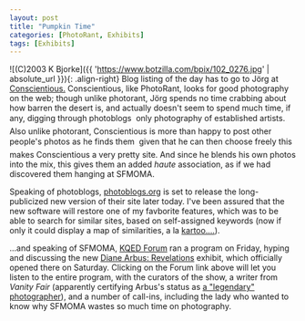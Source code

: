 ```yaml
---
layout: post
title: "Pumpkin Time"
categories: [PhotoRant, Exhibits]
tags: [Exhibits]
---
```



![(C)2003 K Bjorke]({{ 'https://www.botzilla.com/bpix/102_0276.jpg' | absolute_url }}){: .align-right}
Blog listing of the day has to go to J&ouml;rg at <a href="http://www.jmcolberg.com/weblog/">Conscientious.</a> Conscientious, like PhotoRant, looks for good photography on the web; though unlike photorant, J&ouml;rg spends no time crabbing about how barren the desert is, and actually doesn't seem to spend much time, if any, digging through photoblogs &#151; only photography of established artists. Also unlike photorant, Conscientious is more than happy to post other people's photos as he finds them &#151; given that he can then choose freely this makes Conscientious a very pretty site. And since he blends his own photos into the mix, this gives them an added <i>haute</i> association, as if we had discovered them hanging at SFMOMA.

Speaking of photoblogs, <a href="http://photoblogs.org/profile/?domain=botzilla.com">photoblogs.org</a> is set to release the long-publicized new version of their site later today. I've been assured that the new software will restore one of my favborite features, which was to be able to search for similar sites, based on self-assigned keywords (now if only it could display a map of similarities, a la <a href="http://www.kartoo.com/">kartoo....</a>).

...and speaking of SFMOMA,  <a href="http://www.kqed.org/programs/program-landing-local.jsp?progID=RD19">KQED Forum</a> ran a program on Friday, hyping and discussing the new <a href="http://www.sfmoma.org/exhibitions/exhib_detail.asp?id=108&click=news">Diane Arbus: Revelations</a> exhibit, which officially opened there on Saturday. Clicking on the Forum link above will let you listen to the entire program, with the curators of the show, a writer from <i>Vanity Fair</i> (apparently certifying Arbus's status as <a href="http://www.nytimes.com/2003/10/26/arts/design/26BELL.html">a "legendary" photographer</a>), and a number of call-ins, including the lady who wanted to know why SFMOMA wastes so much time on photography.
